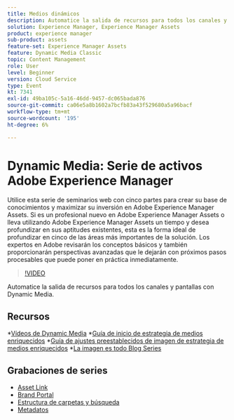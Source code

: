 ```yaml
---
title: Medios dinámicos
description: Automatice la salida de recursos para todos los canales y pantallas
solution: Experience Manager, Experience Manager Assets
product: experience manager
sub-product: assets
feature-set: Experience Manager Assets
feature: Dynamic Media Classic
topic: Content Management
role: User
level: Beginner
version: Cloud Service
type: Event
kt: 7341
exl-id: 49ba105c-5a16-46dd-9457-dc065bada876
source-git-commit: ca06e5a8b1602a7bcfb83a43f529680a5a96bacf
workflow-type: tm+mt
source-wordcount: '195'
ht-degree: 6%

---
```


# Dynamic Media: Serie de activos Adobe Experience Manager

Utilice esta serie de seminarios web con cinco partes para crear su base de conocimientos y maximizar su inversión en Adobe Experience Manager Assets. Si es un profesional nuevo en Adobe Experience Manager Assets o lleva utilizando Adobe Experience Manager Assets un tiempo y desea profundizar en sus aptitudes existentes, esta es la forma ideal de profundizar en cinco de las áreas más importantes de la solución. Los expertos en Adobe revisarán los conceptos básicos y también proporcionarán perspectivas avanzadas que le dejarán con próximos pasos procesables que puede poner en práctica inmediatamente.

>[!VIDEO](https://video.tv.adobe.com/v/332132/?quality=12&learn=on&hidetitle=true)

Automatice la salida de recursos para todos los canales y pantallas con Dynamic Media.

## Recursos

*[Vídeos de Dynamic Media](https://experienceleague.adobe.com/docs/experience-manager-learn/assets/dynamic-media/dynamic-media-overview-feature-video-use.html#dynamic-media)
*[Guía de inicio de estrategia de medios enriquecidos](https://www.adobe.com/content/dam/www/us/en/experience-manager/pdfs/dynamic-media-kickstart-guide-2019.pdf)
*[Guía de ajustes preestablecidos de imagen de estrategia de medios enriquecidos](https://www.adobe.com/content/dam/www/us/en/experience-manager/pdfs/dynamic-media-image-preset-guide.pdf)
*[La imagen es todo Blog Series](https://business.adobe.com/blog/basics/image-is-everything-part-1-has-your-rich-media-strategy-expired)

## Grabaciones de series

* [Asset Link](asset-link.md)
* [Brand Portal](brand-portal.md)
* [Estructura de carpetas y búsqueda](folder-structure-search.md)
* [Metadatos](metadata.md)
